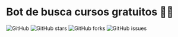 # Bot de busca cursos gratuitos 🤖💼

![GitHub](https://img.shields.io/github/license/lucelhosilva/Bot_Vagas_de_Emprego)
![GitHub stars](https://img.shields.io/github/stars/lucelhosilva/Bot_Vagas_de_Emprego)
![GitHub forks](https://img.shields.io/github/forks/lucelhosilva/Bot_Vagas_de_Emprego)
![GitHub issues](https://img.shields.io/github/issues/lucelhosilva/Bot_Vagas_de_Emprego)
